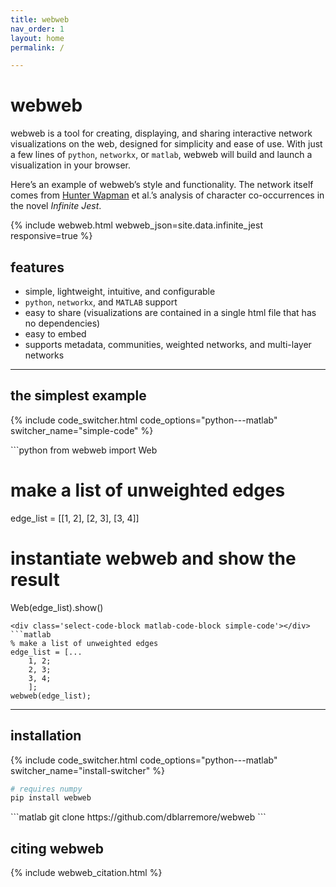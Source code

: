 ```yaml
---
title: webweb
nav_order: 1
layout: home
permalink: /

---
```


# webweb

webweb is a tool for creating, displaying, and sharing interactive network visualizations on the web, designed for simplicity and ease of use. With just a few lines of `python`, `networkx`, or `matlab`, webweb will build and launch a visualization in your browser.

Here’s an example of webweb’s style and functionality. The network itself comes from [Hunter Wapman](http://hneutr.github.io/) et al.’s analysis of character co-occurrences in the novel _Infinite Jest_.

{% include webweb.html webweb_json=site.data.infinite_jest responsive=true %}

## features

- simple, lightweight, intuitive, and configurable
- `python`, `networkx`, and `MATLAB` support
- easy to share (visualizations are contained in a single html file that has no dependencies)
- easy to embed
- supports metadata, communities, weighted networks, and multi-layer networks

---

## the simplest example

{% include code_switcher.html code_options="python---matlab" switcher_name="simple-code" %}

<div class='select-code-block select-code-block-visible python-code-block simple-code'></div>
```python
from webweb import Web

# make a list of unweighted edges
edge_list = [[1, 2], [2, 3], [3, 4]]

# instantiate webweb and show the result
Web(edge_list).show()
```
<div class='select-code-block matlab-code-block simple-code'></div>
```matlab
% make a list of unweighted edges
edge_list = [...
    1, 2;
    2, 3;
    3, 4;
    ];
webweb(edge_list);
```

---

## installation

{% include code_switcher.html code_options="python---matlab" switcher_name="install-switcher" %}
<div class='select-code-block python-code-block select-code-block-visible install-switcher'></div>

```python
# requires numpy
pip install webweb
```
<div class='select-code-block matlab-code-block install-switcher'></div>
```matlab
git clone https://github.com/dblarremore/webweb
```

## citing webweb

{% include webweb_citation.html %}
